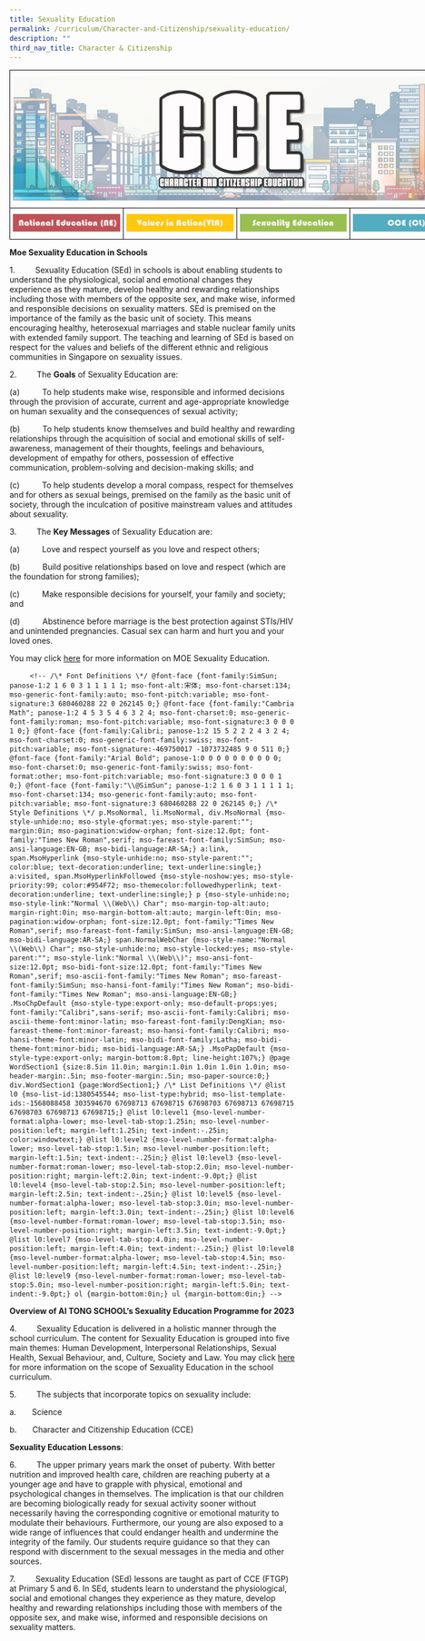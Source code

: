 ```yaml
---
title: Sexuality Education
permalink: /curriculum/Character-and-Citizenship/sexuality-education/
description: ""
third_nav_title: Character & Citizenship
---
```

<style type="text/css">
.tg  {border-collapse:collapse;border-spacing:0;margin:0px auto;}
.tg td{border-color:black;border-style:solid;border-width:1px;font-family:Arial, sans-serif;font-size:14px;
  overflow:hidden;padding:10px 5px;word-break:normal;}
.tg th{border-color:black;border-style:solid;border-width:1px;font-family:Arial, sans-serif;font-size:14px;
  font-weight:normal;overflow:hidden;padding:10px 5px;word-break:normal;}
.tg .tg-0lax{text-align:left;vertical-align:top}
</style>
<table class="tg" style="undefined;table-layout: fixed; width: 800px">
<colgroup>
<col style="width: 200px">
<col style="width: 200px">
<col style="width: 200px">
<col style="width: 200px">
</colgroup>
<tbody>
  <tr>
    <td class="tg-0lax" colspan="4"><img src="/images/ATS_CCE.jpeg" 
     style="width:100%"></td>
  </tr>
  <tr>
    <td class="tg-0lax"><a href = "/curriculum/Character-and-Citizenship/national-education/" target = "_self"> 
          <img src="/images/NE.jpeg" 
     style="width:100%"></a></td>
    <td class="tg-0lax"><a href = "/curriculum/Character-and-Citizenship/via/" target = "_self"> 
          <img src="/images/VIA.jpeg" 
     style="width:100%"></a></td>
    <td class="tg-0lax"><a href = "/curriculum/Character-and-Citizenship/sexuality-education/" target = "_self"> 
          <img src="/images/SE.jpeg" 
     style="width:100%"></a></td>
    <td class="tg-0lax"><a href = "/curriculum/Character-and-Citizenship/cce-cl/" target = "_self"> 
          <img src="/images/CCECL.jpeg" 
     style="width:100%"></a></td>
  </tr>
</tbody>
</table>

    
**Moe Sexua****l****ity Education in Schools**

1.         Sexuality Education (SEd) in schools is about enabling students to understand the physiological, social and emotional changes they experience as they mature, develop healthy and rewarding relationships including those with members of the opposite sex, and make wise, informed and responsible decisions on sexuality matters. SEd is premised on the importance of the family as the basic unit of society. This means encouraging healthy, heterosexual marriages and stable nuclear family units with extended family support. The teaching and learning of SEd is based on respect for the values and beliefs of the different ethnic and religious communities in Singapore on sexuality issues.

2.         The **Goals** of Sexuality Education are:

(a)          To help students make wise, responsible and informed decisions through the provision of accurate, current and age-appropriate knowledge on human sexuality and the consequences of sexual activity;

(b)          To help students know themselves and build healthy and rewarding relationships through the acquisition of social and emotional skills of self-awareness, management of their thoughts, feelings and behaviours, development of empathy for others, possession of effective communication, problem-solving and decision-making skills; and

(c)          To help students develop a moral compass, respect for themselves and for others as sexual beings, premised on the family as the basic unit of society, through the inculcation of positive mainstream values and attitudes about sexuality.

3.         The **Key Messages** of Sexuality Education are:

(a)          Love and respect yourself as you love and respect others;

(b)          Build positive relationships based on love and respect (which are the foundation for strong families);

(c)          Make responsible decisions for yourself, your family and society; and

(d)          Abstinence before marriage is the best protection against STIs/HIV and unintended pregnancies. Casual sex can harm and hurt you and your loved ones.

You may click [here](https://go.gov.sg/moe-sexuality-education) for more information on MOE Sexuality Education.

         <!-- /\* Font Definitions \*/ @font-face {font-family:SimSun; panose-1:2 1 6 0 3 1 1 1 1 1; mso-font-alt:宋体; mso-font-charset:134; mso-generic-font-family:auto; mso-font-pitch:variable; mso-font-signature:3 680460288 22 0 262145 0;} @font-face {font-family:"Cambria Math"; panose-1:2 4 5 3 5 4 6 3 2 4; mso-font-charset:0; mso-generic-font-family:roman; mso-font-pitch:variable; mso-font-signature:3 0 0 0 1 0;} @font-face {font-family:Calibri; panose-1:2 15 5 2 2 2 4 3 2 4; mso-font-charset:0; mso-generic-font-family:swiss; mso-font-pitch:variable; mso-font-signature:-469750017 -1073732485 9 0 511 0;} @font-face {font-family:"Arial Bold"; panose-1:0 0 0 0 0 0 0 0 0 0; mso-font-charset:0; mso-generic-font-family:swiss; mso-font-format:other; mso-font-pitch:variable; mso-font-signature:3 0 0 0 1 0;} @font-face {font-family:"\\@SimSun"; panose-1:2 1 6 0 3 1 1 1 1 1; mso-font-charset:134; mso-generic-font-family:auto; mso-font-pitch:variable; mso-font-signature:3 680460288 22 0 262145 0;} /\* Style Definitions \*/ p.MsoNormal, li.MsoNormal, div.MsoNormal {mso-style-unhide:no; mso-style-qformat:yes; mso-style-parent:""; margin:0in; mso-pagination:widow-orphan; font-size:12.0pt; font-family:"Times New Roman",serif; mso-fareast-font-family:SimSun; mso-ansi-language:EN-GB; mso-bidi-language:AR-SA;} a:link, span.MsoHyperlink {mso-style-unhide:no; mso-style-parent:""; color:blue; text-decoration:underline; text-underline:single;} a:visited, span.MsoHyperlinkFollowed {mso-style-noshow:yes; mso-style-priority:99; color:#954F72; mso-themecolor:followedhyperlink; text-decoration:underline; text-underline:single;} p {mso-style-unhide:no; mso-style-link:"Normal \\(Web\\) Char"; mso-margin-top-alt:auto; margin-right:0in; mso-margin-bottom-alt:auto; margin-left:0in; mso-pagination:widow-orphan; font-size:12.0pt; font-family:"Times New Roman",serif; mso-fareast-font-family:SimSun; mso-ansi-language:EN-GB; mso-bidi-language:AR-SA;} span.NormalWebChar {mso-style-name:"Normal \\(Web\\) Char"; mso-style-unhide:no; mso-style-locked:yes; mso-style-parent:""; mso-style-link:"Normal \\(Web\\)"; mso-ansi-font-size:12.0pt; mso-bidi-font-size:12.0pt; font-family:"Times New Roman",serif; mso-ascii-font-family:"Times New Roman"; mso-fareast-font-family:SimSun; mso-hansi-font-family:"Times New Roman"; mso-bidi-font-family:"Times New Roman"; mso-ansi-language:EN-GB;} .MsoChpDefault {mso-style-type:export-only; mso-default-props:yes; font-family:"Calibri",sans-serif; mso-ascii-font-family:Calibri; mso-ascii-theme-font:minor-latin; mso-fareast-font-family:DengXian; mso-fareast-theme-font:minor-fareast; mso-hansi-font-family:Calibri; mso-hansi-theme-font:minor-latin; mso-bidi-font-family:Latha; mso-bidi-theme-font:minor-bidi; mso-bidi-language:AR-SA;} .MsoPapDefault {mso-style-type:export-only; margin-bottom:8.0pt; line-height:107%;} @page WordSection1 {size:8.5in 11.0in; margin:1.0in 1.0in 1.0in 1.0in; mso-header-margin:.5in; mso-footer-margin:.5in; mso-paper-source:0;} div.WordSection1 {page:WordSection1;} /\* List Definitions \*/ @list l0 {mso-list-id:1380545544; mso-list-type:hybrid; mso-list-template-ids:-1568088458 303594670 67698713 67698715 67698703 67698713 67698715 67698703 67698713 67698715;} @list l0:level1 {mso-level-number-format:alpha-lower; mso-level-tab-stop:1.25in; mso-level-number-position:left; margin-left:1.25in; text-indent:-.25in; color:windowtext;} @list l0:level2 {mso-level-number-format:alpha-lower; mso-level-tab-stop:1.5in; mso-level-number-position:left; margin-left:1.5in; text-indent:-.25in;} @list l0:level3 {mso-level-number-format:roman-lower; mso-level-tab-stop:2.0in; mso-level-number-position:right; margin-left:2.0in; text-indent:-9.0pt;} @list l0:level4 {mso-level-tab-stop:2.5in; mso-level-number-position:left; margin-left:2.5in; text-indent:-.25in;} @list l0:level5 {mso-level-number-format:alpha-lower; mso-level-tab-stop:3.0in; mso-level-number-position:left; margin-left:3.0in; text-indent:-.25in;} @list l0:level6 {mso-level-number-format:roman-lower; mso-level-tab-stop:3.5in; mso-level-number-position:right; margin-left:3.5in; text-indent:-9.0pt;} @list l0:level7 {mso-level-tab-stop:4.0in; mso-level-number-position:left; margin-left:4.0in; text-indent:-.25in;} @list l0:level8 {mso-level-number-format:alpha-lower; mso-level-tab-stop:4.5in; mso-level-number-position:left; margin-left:4.5in; text-indent:-.25in;} @list l0:level9 {mso-level-number-format:roman-lower; mso-level-tab-stop:5.0in; mso-level-number-position:right; margin-left:5.0in; text-indent:-9.0pt;} ol {margin-bottom:0in;} ul {margin-bottom:0in;} -->

**Overview of AI TONG SCHOOL’s Sexuality Education Programme for 2023**

4.         Sexuality Education is delivered in a holistic manner through the school curriculum. The content for Sexuality Education is grouped into five main themes: Human Development, Interpersonal Relationships, Sexual Health, Sexual Behaviour, and, Culture, Society and Law. You may click [here](https://go.gov.sg/moe-sexuality-education-scope) for more information on the scope of Sexuality Education in the school curriculum.

5.         The subjects that incorporate topics on sexuality include:

a.       Science

b.       Character and Citizenship Education (CCE)

**Sexuality Education Lessons**:

6.         The upper primary years mark the onset of puberty. With better nutrition and improved health care, children are reaching puberty at a younger age and have to grapple with physical, emotional and psychological changes in themselves. The implication is that our children are becoming biologically ready for sexual activity sooner without necessarily having the corresponding cognitive or emotional maturity to modulate their behaviours. Furthermore, our young are also exposed to a wide range of influences that could endanger health and undermine the integrity of the family. Our students require guidance so that they can respond with discernment to the sexual messages in the media and other sources.

7\.         Sexuality Education (SEd) lessons are taught as part of CCE (FTGP) at Primary 5 and 6. In SEd, students learn to understand the physiological, social and emotional changes they experience as they mature, develop healthy and rewarding relationships including those with members of the opposite sex, and make wise, informed and responsible decisions on sexuality matters.